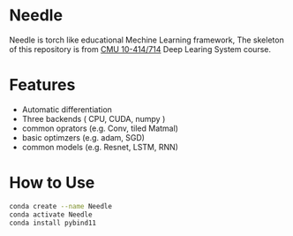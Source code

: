 # Needle
Needle is torch like educational Mechine Learning framework, The skeleton of this repository is from [CMU 10-414/714](https://dlsyscourse.org/) Deep Learing System course.

# Features
- Automatic differentiation
- Three backends ( CPU, CUDA, numpy )
- common oprators (e.g. Conv, tiled Matmal)
- basic optimzers (e.g. adam, SGD)
- common models (e.g. Resnet, LSTM, RNN)

# How to Use
```bash
conda create --name Needle
conda activate Needle
conda install pybind11
```
